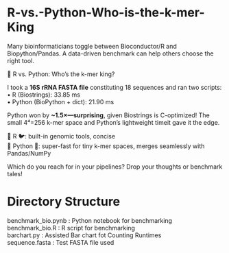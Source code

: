 # R-vs.-Python-Who-is-the-k-mer-King
Many bioinformaticians toggle between Bioconductor/R and Biopython/Pandas. A data-driven benchmark can help others choose the right tool.

🔬 R vs. Python: Who’s the k-mer king?

I took a <b>16S rRNA FASTA file</b> constituting 18 sequences and ran two scripts: <br>
• R (Biostrings): 33.85 ms <br>
• Python (BioPython + dict): 21.90 ms

Python won by <b>~1.5×—surprising</b>, given Biostrings is C-optimized! The small 4⁴=256 k-mer space and Python’s lightweight timeit gave it the edge.

🔹 R 🐦: built-in genomic tools, concise <br>
🔹 Python 🐍: super-fast for tiny k-mer spaces, merges seamlessly with Pandas/NumPy

Which do you reach for in your pipelines? Drop your thoughts or benchmark tales!

# Directory Structure
benchmark_bio.pynb : Python notebook for benchmarking <br>
benchmark_bio.R : R script for benchmarking <br>
barchart.py : Assisted Bar chart fot Counting Runtimes <br>
sequence.fasta : Test FASTA file used

